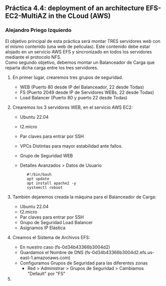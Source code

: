 ## Práctica 4.4: deployment of an architecture EFS-EC2-MultiAZ in the CLoud (AWS)
### Alejandro Priego Izquierdo

El objetivo principal de esta práctica será montar TRES servidores web con el mismo contenido (una web de películas). Este contenido debe estar alojado en un servicio AWS EFS y sincronizado en todos los servidores mediante el protocolo NFS.  
Como segundo objetivo, debemos montar un Balanceador de Carga que reparta dicha carga entre los tres servidores.  


1. En primer lugar, crearemos tres grupos de seguridad.  
   - WEB (Puerto 80 desde IP del Balanceador, 22 desde Todas)  
   - FS (Puerto 2049 desde IP de Servidores WEBs, 22 desde Todas)  
   - Load Balancer (Puerto 80 y puerto 22 desde Todas)  

2. Crearemos los 3 servidores WEB, en el servicio AWS EC2:
   - Ubuntu 22.04  
   - t2.micro  
   - Par claves para entrar por SSH
   - VPCs Distintas para mayor estabilidad ante fallos.
   - Grupo de Seguridad WEB
   - Detalles Avanzados > Datos de Usuario  

            #!/bin/bash
            apt update
            apt install apache2 -y
            systemctl reboot

3. También dejaremos creada la máquina para el Balanceador de Carga:
   - Ubuntu 22.04  
   - t2.micro  
   - Par claves para entrar por SSH
   - Grupo de Seguridad Load Balancer
   - Asignamos IP Elástica

4. Creamos el Sistema de Archivos EFS:
   - En nuestro caso (fs-0d34b43366b3004d2)
   - Guardamos el Nombre de DNS (fs-0d34b43366b3004d2.efs.us-east-1.amazonaws.com)
   - Configuramos Grupos de Seguridad para las diferentes zonas
     - Red > Administrar > Grupos de Seguridad > Cambiamos "Default" por "FS"
  
5. 

